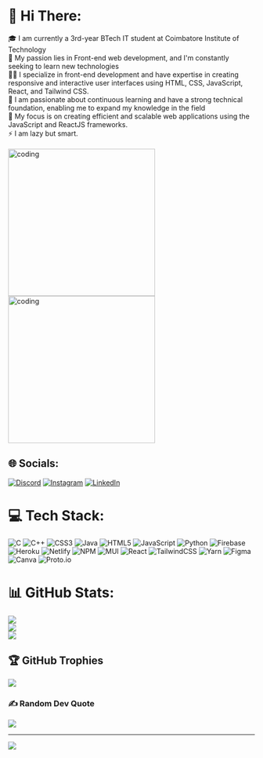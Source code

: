 # 👋 Hi There:
🎓 I am currently a 3rd-year BTech IT student at Coimbatore Institute of Technology<br>🚀 My passion lies in Front-end web development, and I'm constantly seeking to learn new technologies<br>👨‍💻 I specialize in front-end development and have expertise in creating responsive and interactive user interfaces using HTML, CSS, JavaScript, React, and Tailwind CSS.<br> 🍁 I am passionate about continuous learning and have a strong technical foundation, enabling me to expand my knowledge in the field<br>🌱 My focus is on creating efficient and scalable web applications using the JavaScript and ReactJS frameworks.<br>⚡ I am lazy but smart.<br>
<br>
<img align="middle" alt="coding" width="300" src="https://media.giphy.com/media/qgQUggAC3Pfv687qPC/giphy.gif">
<img align="middle" alt="coding" width="300" src="https://media.giphy.com/media/qgQUggAC3Pfv687qPC/giphy.gif">
<br>
## 🌐 Socials:
[![Discord](https://img.shields.io/badge/Discord-%237289DA.svg?logo=discord&logoColor=white)](https://discord.gg/Sandi-Guna#4078) [![Instagram](https://img.shields.io/badge/Instagram-%23E4405F.svg?logo=Instagram&logoColor=white)](https://instagram.com/guna3473) [![LinkedIn](https://img.shields.io/badge/LinkedIn-%230077B5.svg?logo=linkedin&logoColor=white)](https://linkedin.com/in/https://www.linkedin.com/in/guna-p-aa3357245) 

# 💻 Tech Stack:
![C](https://img.shields.io/badge/c-%2300599C.svg?style=for-the-badge&logo=c&logoColor=white) ![C++](https://img.shields.io/badge/c++-%2300599C.svg?style=for-the-badge&logo=c%2B%2B&logoColor=white) ![CSS3](https://img.shields.io/badge/css3-%231572B6.svg?style=for-the-badge&logo=css3&logoColor=white) ![Java](https://img.shields.io/badge/java-%23ED8B00.svg?style=for-the-badge&logo=java&logoColor=white) ![HTML5](https://img.shields.io/badge/html5-%23E34F26.svg?style=for-the-badge&logo=html5&logoColor=white) ![JavaScript](https://img.shields.io/badge/javascript-%23323330.svg?style=for-the-badge&logo=javascript&logoColor=%23F7DF1E) ![Python](https://img.shields.io/badge/python-3670A0?style=for-the-badge&logo=python&logoColor=ffdd54) ![Firebase](https://img.shields.io/badge/firebase-%23039BE5.svg?style=for-the-badge&logo=firebase) ![Heroku](https://img.shields.io/badge/heroku-%23430098.svg?style=for-the-badge&logo=heroku&logoColor=white) ![Netlify](https://img.shields.io/badge/netlify-%23000000.svg?style=for-the-badge&logo=netlify&logoColor=#00C7B7) ![NPM](https://img.shields.io/badge/NPM-%23000000.svg?style=for-the-badge&logo=npm&logoColor=white) ![MUI](https://img.shields.io/badge/MUI-%230081CB.svg?style=for-the-badge&logo=material-ui&logoColor=white) ![React](https://img.shields.io/badge/react-%2320232a.svg?style=for-the-badge&logo=react&logoColor=%2361DAFB) ![TailwindCSS](https://img.shields.io/badge/tailwindcss-%2338B2AC.svg?style=for-the-badge&logo=tailwind-css&logoColor=white) ![Yarn](https://img.shields.io/badge/yarn-%232C8EBB.svg?style=for-the-badge&logo=yarn&logoColor=white) 	![Figma](https://img.shields.io/badge/figma-%23F24E1E.svg?style=for-the-badge&logo=figma&logoColor=white) ![Canva](https://img.shields.io/badge/Canva-%2300C4CC.svg?style=for-the-badge&logo=Canva&logoColor=white) ![Proto.io](https://img.shields.io/badge/Proto.io-161637?style=for-the-badge&logo=proto.io&logoColor=00e5ff)
# 📊 GitHub Stats:
![](https://github-readme-stats.vercel.app/api?username=Guna-Pandi&theme=radical&hide_border=true&include_all_commits=true&count_private=true)<br/>
![](https://github-readme-streak-stats.herokuapp.com/?user=Guna-Pandi&theme=radical&hide_border=true)<br/>
![](https://github-readme-stats.vercel.app/api/top-langs/?username=Guna-Pandi&theme=radical&hide_border=true&include_all_commits=true&count_private=true&layout=compact)

## 🏆 GitHub Trophies
![](https://github-profile-trophy.vercel.app/?username=Guna-Pandi&theme=radical&no-frame=true&no-bg=false&margin-w=4)

### ✍️ Random Dev Quote
![](https://quotes-github-readme.vercel.app/api?type=horizontal&theme=radical)

---
[![](https://visitcount.itsvg.in/api?id=Guna-Pandi&icon=8&color=5)](https://visitcount.itsvg.in)

<!-- Proudly created with GPRM ( https://gprm.itsvg.in ) -->
